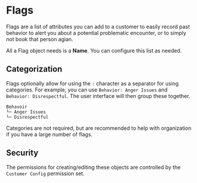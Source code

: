 # Flags

Flags are a list of attributes you can add to a customer to easily record past behavior to alert you about a potential problematic encounter, or to simply not book that person agian.

All a Flag object needs is a **Name**. You can configure this list as needed.

## Categorization

Flags optionally allow for using the `:` character as a separator for using categories. For example, you can use `Behavior: Anger Issues` and `Behavior: Disrespectful`. The user interface will then group these together.

```
Behavoir
└─ Anger Issues
└─ Disrespectful
```

Categories are not required, but are recommended to help with organization if you have a large number of flags.

## Security
The permissions for creating/editing these objects are controlled by the `Customer Config` permission set.